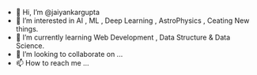 - 👋 Hi, I’m @jaiyankargupta
- 👀 I’m interested in AI , ML , Deep Learning , AstroPhysics , Ceating New things.
- 🌱 I’m currently learning Web Development , Data Structure & Data Science. 
- 💞️ I’m looking to collaborate on ...
- 📫 How to reach me ...

<!---
jaiyankargupta/jaiyankargupta is a ✨ special ✨ repository because its `README.md` (this file) appears on your GitHub profile.
You can click the Preview link to take a look at your changes.
--->

